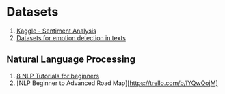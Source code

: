 # Datasets 
1. [Kaggle - Sentiment Analysis](https://www.kaggle.com/c/sa-emotions/data)
2. [Datasets for emotion detection in texts](https://stackoverflow.com/questions/30703485/data-sets-for-emotion-detection-in-text/34860872)

## Natural Language Processing
1. [8 NLP Tutorials for beginners](https://www.analyticsindiamag.com/8-free-resources-for-beginners-to-learn-natural-language-processing/)
2. [NLP Beginner to Advanced Road Map][https://trello.com/b/lYQwQojM]

